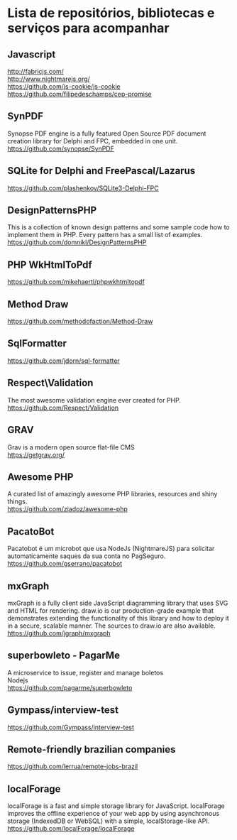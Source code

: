 # Lista de repositórios, bibliotecas e serviços para acompanhar

## Javascript
http://fabricjs.com/  
http://www.nightmarejs.org/  
https://github.com/js-cookie/js-cookie  
https://github.com/filipedeschamps/cep-promise  

## SynPDF
Synopse PDF engine is a fully featured Open Source PDF document creation library for Delphi and FPC, embedded in one unit.  
https://github.com/synopse/SynPDF


## SQLite for Delphi and FreePascal/Lazarus
https://github.com/plashenkov/SQLite3-Delphi-FPC


## DesignPatternsPHP
This is a collection of known design patterns and some sample code how to implement them in PHP. Every pattern has a small list of examples.  
https://github.com/domnikl/DesignPatternsPHP


## PHP WkHtmlToPdf
https://github.com/mikehaertl/phpwkhtmltopdf

## Method Draw
https://github.com/methodofaction/Method-Draw

## SqlFormatter
https://github.com/jdorn/sql-formatter

## Respect\Validation
The most awesome validation engine ever created for PHP.  
https://github.com/Respect/Validation


## GRAV
Grav is a modern open source flat-file CMS  
https://getgrav.org/

## Awesome PHP 
A curated list of amazingly awesome PHP libraries, resources and shiny things.  
https://github.com/ziadoz/awesome-php

## PacatoBot
Pacatobot é um microbot que usa NodeJs (NightmareJS) para solicitar automaticamente saques da sua conta no PagSeguro.  
https://github.com/gserrano/pacatobot

## mxGraph
mxGraph is a fully client side JavaScript diagramming library that uses SVG and HTML for rendering. draw.io is our production-grade example that demonstrates extending the functionality of this library and how to deploy it in a secure, scalable manner. The sources to draw.io are also available.  
https://github.com/jgraph/mxgraph

## superbowleto - PagarMe
A microservice to issue, register and manage boletos  
Nodejs  
https://github.com/pagarme/superbowleto


## Gympass/interview-test
https://github.com/Gympass/interview-test

## Remote-friendly brazilian companies
https://github.com/lerrua/remote-jobs-brazil

## localForage
localForage is a fast and simple storage library for JavaScript. localForage improves the offline experience of your web app by using asynchronous storage (IndexedDB or WebSQL) with a simple, localStorage-like API.  
https://github.com/localForage/localForage  
